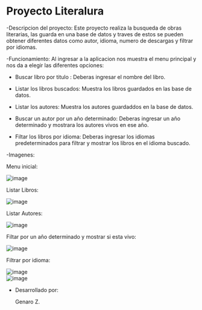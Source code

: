 <h1>Proyecto Literalura </h1>

-Descripcion del proyecto:
Este proyecto realiza la busqueda de obras literarias, las guarda en una base de datos y traves de estos se pueden obtener
diferentes datos como autor, idioma, numero de descargas y filtrar por idiomas.

-Funcionamiento:
Al ingresar a la aplicacion nos muestra el menu principal y nos da a elegir las diferentes opciones:

* Buscar libro por titulo : Deberas ingresar el nombre del libro.

* Listar los libros buscados: Muestra los libros guardados en las base de datos.

* Listar los autores: Muestra los autores guardaddos en la base de datos.

* Buscar un autor por un año determinado: Deberas ingresar un año determinado y mostrara los autores vivos en ese año.

* Filtar los libros por idioma: Deberas ingresar los idiomas predeterminados para filtrar y mostrar los libros en el idioma buscado.

-Imagenes:

  Menu inicial:

  ![image](https://github.com/user-attachments/assets/b35728da-baeb-4c46-ba92-07cd6c0fce4f)

  Listar Libros:

  ![image](https://github.com/user-attachments/assets/07688d8c-1f1a-4a9a-bc59-7822601fe89a)

  Listar Autores:

  ![image](https://github.com/user-attachments/assets/9c7d69d4-3f85-4367-841e-7d08c021b113)

  Filtar por un año determinado y mostrar si esta vivo:

  ![image](https://github.com/user-attachments/assets/833adcad-3f24-458d-8e48-29d281d684f8)

  Filtrar por idioma:

  ![image](https://github.com/user-attachments/assets/22202452-b66e-4914-b469-0aa1517a0243)  
  ![image](https://github.com/user-attachments/assets/0de7b772-99eb-4148-accb-0427feea3c54)

- Desarrollado por:

  Genaro Z.
  




  
  






  




